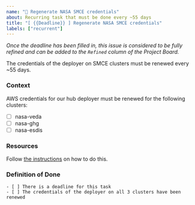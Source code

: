 ```yaml
---
name: "🔐 Regenerate NASA SMCE credentials"
about: Recurring task that must be done every ~55 days
title: "[ {{Deadline}} ] Regenerate NASA SMCE credentials"
labels: ["recurrent"]
---
```


_Once the deadline has been filled in, this issue is considered to be fully refined and can be added to the `Refined` column of the Project Board._

The credentials of the deployer on SMCE clusters must be renewed every ~55 days.

### Context
AWS credentials for our hub deployer must be renewed for the following clusters:
- [ ] nasa-veda
- [ ] nasa-ghg
- [ ] nasa-esdis

### Resources
Follow [the instructions](https://infrastructure.2i2c.org/howto/regenerate-smce-creds/#regenerate-credentials-for-the-deployer) on how to do this.

### Definition of Done
```[tasklist]
- [ ] There is a deadline for this task
- [ ] The credentials of the deployer on all 3 clusters have been renewed
```
